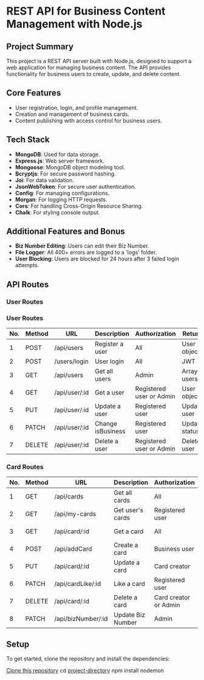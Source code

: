 # REST API for Business Content Management with Node.js

## Project Summary

This project is a REST API server built with Node.js, designed to support a web application for managing business content. The API provides functionality for business users to create, update, and delete content.

## Core Features

- User registration, login, and profile management.
- Creation and management of business cards.
- Content publishing with access control for business users.

## Tech Stack

- **MongoDB**: Used for data storage.
- **Express.js**: Web server framework.
- **Mongoose**: MongoDB object modeling tool.
- **Bcryptjs**: For secure password hashing.
- **Joi**: For data validation.
- **JsonWebToken**: For secure user authentication.
- **Config**: For managing configurations.
- **Morgan**: For logging HTTP requests.
- **Cors**: For handling Cross-Origin Resource Sharing.
- **Chalk**: For styling console output.

## Additional Features and Bonus

- **Biz Number Editing**: Users can edit their Biz Number.
- **File Logger**: All 400+ errors are logged to a 'logs' folder.
- **User Blocking**: Users are blocked for 24 hours after 3 failed login attempts.

## API Routes

### User Routes

### User Routes

| No. | Method | URL          | Description       | Authorization            | Returns       |
| --- | ------ | ------------ | ----------------- | ------------------------ | ------------- |
| 1   | POST   | /api/users       | Register a user   | All                      | User object   |
| 2   | POST   | /users/login | User login        | All                      | JWT           |
| 3   | GET    | /api/users       | Get all users     | Admin                    | Array of users|
| 4   | GET    | /api/user/:id   | Get a user        | Registered user or Admin | User object   |
| 5   | PUT    | /api/user/:id   | Update a user     | Registered user          | Updated user  |
| 6   | PATCH  | /api/user/:id   | Change isBusiness | Registered user          | Updated status|
| 7   | DELETE | /api/user/:id   | Delete a user     | Registered user or Admin | Deleted user  |

### Card Routes

| No. | Method | URL                   | Description     | Authorization         | Returns       |
| --- | ------ | --------------------- | --------------- | --------------------- | ------------- |
| 1   | GET    | /api/cards                | Get all cards   | All                   | Array of cards|
| 2   | GET    | /api/my-cards       | Get user's cards| Registered user       | User's cards  |
| 3   | GET    | /api/card/:id            | Get a card      | All                   | Card object   |
| 4   | POST   | /api/addCard                | Create a card   | Business user         | Created card  |
| 5   | PUT    | /api/card/:id            | Update a card   | Card creator          | Updated card  |
| 6   | PATCH  | /api/cardLike/:id            | Like a card     | Registered user       | Updated card  |
| 7   | DELETE | /api/card/:id            | Delete a card   | Card creator or Admin | Deleted card  |
| 8   | PATCH  | /api/bizNumber/:id | Update Biz Number| Admin                | Updated user  |
## Setup

To get started, clone the repository and install the dependencies:

<!-- ```bash -->
[Clone this repository](https://github.com/ChananelAzenkot/nodeJS-MongoDB-Project.git)
cd [project-directory](https://github.com/ChananelAzenkot/nodeJS-MongoDB-Project/archive/refs/heads/main.zip)
npm install
nodemon